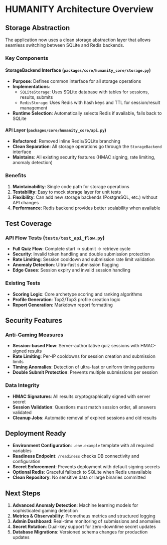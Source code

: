 # HUMANITY Architecture Overview

## Storage Abstraction

The application now uses a clean storage abstraction layer that allows seamless switching between SQLite and Redis backends.

### Key Components

#### StorageBackend Interface (`packages/core/humanity_core/storage.py`)
- **Purpose**: Defines common interface for all storage operations
- **Implementations**: 
  - `SQLiteStorage`: Uses SQLite database with tables for sessions, results, submits
  - `RedisStorage`: Uses Redis with hash keys and TTL for session/result management
- **Runtime Selection**: Automatically selects Redis if available, falls back to SQLite

#### API Layer (`packages/core/humanity_core/api.py`)
- **Refactored**: Removed inline Redis/SQLite branching
- **Clean Separation**: All storage operations go through the `StorageBackend` interface
- **Maintains**: All existing security features (HMAC signing, rate limiting, anomaly detection)

### Benefits

1. **Maintainability**: Single code path for storage operations
2. **Testability**: Easy to mock storage layer for unit tests
3. **Flexibility**: Can add new storage backends (PostgreSQL, etc.) without API changes
4. **Performance**: Redis backend provides better scalability when available

## Test Coverage

### API Flow Tests (`tests/test_api_flow.py`)
- **Full Quiz Flow**: Complete start → submit → retrieve cycle
- **Security**: Invalid token handling and double submission protection
- **Rate Limiting**: Session cooldown and submission rate limit validation
- **Anomaly Detection**: Ultra-fast submission flagging
- **Edge Cases**: Session expiry and invalid session handling

### Existing Tests
- **Scoring Logic**: Core archetype scoring and ranking algorithms
- **Profile Generation**: Top2/Top3 profile creation logic
- **Report Generation**: Markdown report formatting

## Security Features

### Anti-Gaming Measures
- **Session-based Flow**: Server-authoritative quiz sessions with HMAC-signed results
- **Rate Limiting**: Per-IP cooldowns for session creation and submission limits
- **Timing Anomalies**: Detection of ultra-fast or uniform timing patterns
- **Double Submit Protection**: Prevents multiple submissions per session

### Data Integrity
- **HMAC Signatures**: All results cryptographically signed with server secret
- **Session Validation**: Questions must match session order, all answers validated
- **Cleanup Jobs**: Automatic removal of expired sessions and old results

## Deployment Ready

- **Environment Configuration**: `.env.example` template with all required variables
- **Readiness Endpoint**: `/readiness` checks DB connectivity and configuration
- **Secret Enforcement**: Prevents deployment with default signing secrets
- **Optional Redis**: Graceful fallback to SQLite when Redis unavailable
- **Clean Repository**: No sensitive data or large binaries committed

## Next Steps

1. **Advanced Anomaly Detection**: Machine learning models for sophisticated gaming detection
2. **Metrics & Observability**: Prometheus metrics and structured logging
3. **Admin Dashboard**: Real-time monitoring of submissions and anomalies
4. **Secret Rotation**: Dual-key support for zero-downtime secret updates
5. **Database Migrations**: Versioned schema changes for production updates
